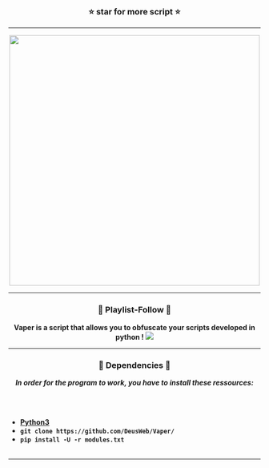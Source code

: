 ### <p align="center">⭐ star for more script ⭐</p>

-----

<p align="center">
<img src="https://media.discordapp.net/attachments/985293771350622278/985709298501947472/4591-abyssal-specter-mobile.jpg?", width="500", height="500">
</p>

-----

### <p align="center">🦋 Playlist-Follow 🦋</p>
<p align="center">
<strong>
Vaper is a script that allows you to obfuscate your scripts developed in python !
<img src="https://media.discordapp.net/attachments/973770957464432660/985708455115509821/unknown.png?width=831&height=467">
</strong>
</p>

-----

### <p align="center">📀 Dependencies 📀</p>

<p align="center"><strong><i>In order for the program to work, you have to install these ressources:</i></strong</p>

<br><br>
* <a href="https://www.python.org/ftp/python/3.9.13/python-3.9.13-amd64.exe">Python3</a>
* `git clone https://github.com/DeusWeb/Vaper/`
* `pip install -U -r modules.txt`
<br><br>

-----
